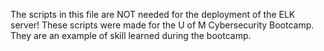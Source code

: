 The scripts in this file are NOT needed for the deployment of the ELK server! These scripts were made for the U of M Cybersecurity Bootcamp. They are an example of skill learned during the bootcamp.
